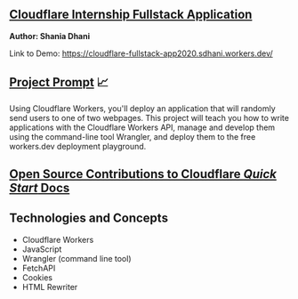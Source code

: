 ## [Cloudflare Internship Fullstack Application](https://cloudflare-fullstack-app2020.sdhani.workers.dev/)

**Author: Shania Dhani**

Link to Demo: https://cloudflare-fullstack-app2020.sdhani.workers.dev/

## [Project Prompt](https://github.com/cloudflare-internship-2020/internship-application-fullstack)  :chart_with_upwards_trend:
Using Cloudflare Workers, you'll deploy an application that will randomly send users to one of two webpages. This project will teach you how to write applications with the Cloudflare Workers API, manage and develop them using the command-line tool Wrangler, and deploy them to the free workers.dev deployment playground.

## [Open Source Contributions to Cloudflare *Quick Start* Docs](https://github.com/cloudflare/workers-docs/pull/752)

## Technologies and Concepts
- Cloudflare Workers
- JavaScript
- Wrangler (command line tool)
- FetchAPI
- Cookies
- HTML Rewriter
